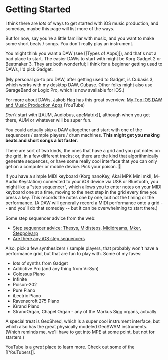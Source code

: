 # Getting Started

I think there are _lots_ of ways to get started with iOS music production, and someday, maybe this page will list more of the ways.

But for now, say you're a little familiar with music, and you want to make some short beats / songs. You don't really play an instrument.

You might think you want a DAW (see [[Types of Apps]]), and that's not a bad place to start. The easier DAWs to start with might be Korg Gadget 2 or Beatmaker 3. They are both wonderful; I think for a beginner getting used to DAWs, I'd pick Gadget.

(My personal go-to pro DAW, after getting used to Gadget, is Cubasis 3, which works with my desktop DAW, Cubase. Other folks might also use GarageBand or Logic Pro, which is now available for iOS.)

For more about DAWs, Jakob Haq has this great overview: [My Top iOS DAW and Music Production Apps](https://www.youtube.com/watch?v=b1inq9I8HgU) (YouTube)

_Don't_ start with [[AUM, Audiobus, apeMatrix]], although when you get there, AUM or whatever will be super fun.

You could actually skip a DAW altogether and start with one of the sequencers / sample players / drum machines.  **This might get you making beats and short songs a lot faster.**

There are sort of two kinds, the ones that have a grid and you put notes on the grid, in a few different tracks; or, there are the kind that algorithmically generate sequences, or have some really cool interface that you can only get on a computer or mobile device. Pick your poison. 🙂

If you have a simple MIDI keyboard (Korg nanoKey, Akai MPK Mini mkII, M-Audio Keystation) connected to your iOS device via USB or Bluetooth, you might like a "step sequencer", which allows you to enter notes on your MIDI keyboard one at a time, moving to the next step in the grid every time you press a key. This records the notes one by one, but not the timing or the performance. (A DAW will generally record a MIDI performance onto a grid -- and you'll do that someday -- but it can be overwhelming to start there.)

Some step sequencer advice from the web:

- [Step sequencer advice: Thesys, Midisteps, Mididreams, Mker, Steppolyarp](https://forum.audiob.us/discussion/53481/step-sequencer-advice-thesys-midisteps-mididreams-mker-steppolyarp)
- [Are there any iOS step sequencers](https://forum.audiob.us/discussion/44046/are-there-any-ios-step-sequencers)

Also, pick a few synthesizers / sample players, that probably won't have a performance grid, but that are fun to play with. Some of my faves:

- lots of synths from Gadget
- Addictive Pro (and any thing from VirSyn)
- Colossus Piano
- Infinite
- Poison-202
- Pure Piano
- iLectric Piano
- Ravenscroft 275 Piano
- iGrand Piano
- StrandOrgan, Chapel Organ - any of the Markus Sigg organs, actually

A special treat is GeoShred, which is a super cool instrument interface, but which also has the great physically modeled GeoSWAM instruments.  (Which reminds me, we'll have to get into MPE at some point, but not for starters.)

YouTube is a _great_ place to learn more. Check out some of the [[YouTubers]].